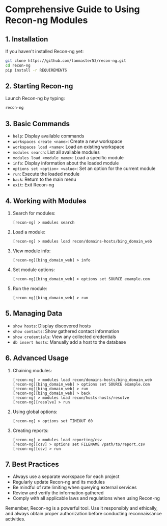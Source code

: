 # Comprehensive Guide to Using Recon-ng Modules

## 1. Installation
If you haven't installed Recon-ng yet:
```bash
git clone https://github.com/lanmaster53/recon-ng.git
cd recon-ng
pip install -r REQUIREMENTS
```

## 2. Starting Recon-ng
Launch Recon-ng by typing:
```bash
recon-ng
```

## 3. Basic Commands
- `help`: Display available commands
- `workspaces create <name>`: Create a new workspace
- `workspaces load <name>`: Load an existing workspace
- `modules search`: List all available modules
- `modules load <module_name>`: Load a specific module
- `info`: Display information about the loaded module
- `options set <option> <value>`: Set an option for the current module
- `run`: Execute the loaded module
- `back`: Return to the main menu
- `exit`: Exit Recon-ng

## 4. Working with Modules
1. Search for modules:
   ```
   [recon-ng] > modules search
   ```

2. Load a module:
   ```
   [recon-ng] > modules load recon/domains-hosts/bing_domain_web
   ```

3. View module info:
   ```
   [recon-ng][bing_domain_web] > info
   ```

4. Set module options:
   ```
   [recon-ng][bing_domain_web] > options set SOURCE example.com
   ```

5. Run the module:
   ```
   [recon-ng][bing_domain_web] > run
   ```

## 5. Managing Data
- `show hosts`: Display discovered hosts
- `show contacts`: Show gathered contact information
- `show credentials`: View any collected credentials
- `db insert hosts`: Manually add a host to the database

## 6. Advanced Usage
1. Chaining modules:
   ```
   [recon-ng] > modules load recon/domains-hosts/bing_domain_web
   [recon-ng][bing_domain_web] > options set SOURCE example.com
   [recon-ng][bing_domain_web] > run
   [recon-ng][bing_domain_web] > back
   [recon-ng] > modules load recon/hosts-hosts/resolve
   [recon-ng][resolve] > run
   ```

2. Using global options:
   ```
   [recon-ng] > options set TIMEOUT 60
   ```

3. Creating reports:
   ```
   [recon-ng] > modules load reporting/csv
   [recon-ng][csv] > options set FILENAME /path/to/report.csv
   [recon-ng][csv] > run
   ```

## 7. Best Practices
- Always use a separate workspace for each project
- Regularly update Recon-ng and its modules
- Be mindful of rate limiting when querying external services
- Review and verify the information gathered
- Comply with all applicable laws and regulations when using Recon-ng

Remember, Recon-ng is a powerful tool. Use it responsibly and ethically, and always obtain proper authorization before conducting reconnaissance activities.
